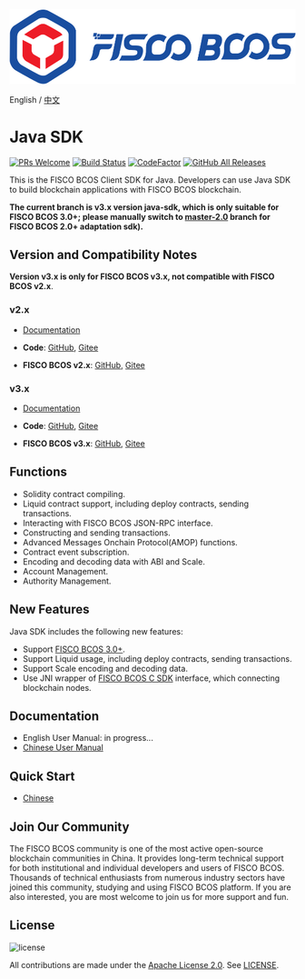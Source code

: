 ![](docs/images/FISCO_BCOS_Logo.svg)

English / [中文](docs/README_CN.md)

# Java SDK

[![PRs Welcome](https://img.shields.io/badge/PRs-welcome-brightgreen.svg?style=flat-square)](http://makeapullrequest.com)
[![Build Status](https://travis-ci.org/FISCO-BCOS/java-sdk.svg?branch=master)](https://travis-ci.org/FISCO-BCOS/java-sdk)
[![CodeFactor](https://www.codefactor.io/repository/github/fisco-bcos/java-sdk/badge)](https://www.codefactor.io/repository/github/fisco-bcos/java-sdk)
[![GitHub All Releases](https://img.shields.io/github/downloads/FISCO-BCOS/java-sdk/total.svg)](https://github.com/FISCO-BCOS/java-sdk)

This is the FISCO BCOS Client SDK for Java. Developers can use Java SDK to build blockchain applications with FISCO BCOS blockchain.

**The current branch is v3.x version java-sdk, which is only suitable for FISCO BCOS 3.0+; please manually switch to [master-2.0](https://github.com/FISCO-BCOS/java-sdk/tree/master-2.0) branch for FISCO BCOS 2.0+ adaptation sdk).**

## Version and Compatibility Notes

**Version v3.x is only for FISCO BCOS v3.x, not compatible with FISCO BCOS v2.x**.

### **v2.x**

- [Documentation](https://fisco-bcos-doc.readthedocs.io/zh_CN/latest/docs/develop/sdk/java_sdk/index.html)

- **Code**: [GitHub](https://github.com/FISCO-BCOS/java-sdk/tree/master-2.0), [Gitee](https://gitee.com/FISCO-BCOS/java-sdk/tree/master-2.0/)

- **FISCO BCOS v2.x**: [GitHub](https://github.com/FISCO-BCOS/FISCO-BCOS/tree/master-2.0), [Gitee](https://gitee.com/FISCO-BCOS/FISCO-BCOS/tree/master-2.0/)

### **v3.x**

- [Documentation](https://fisco-bcos-doc.readthedocs.io/zh_CN/latest/docs/develop/sdk/java_sdk/index.html)

- **Code**: [GitHub](https://github.com/FISCO-BCOS/java-sdk/tree/master), [Gitee](https://gitee.com/FISCO-BCOS/java-sdk/tree/master)

- **FISCO BCOS v3.x**: [GitHub](https://github.com/FISCO-BCOS/FISCO-BCOS/tree/master), [Gitee](https://gitee.com/FISCO-BCOS/FISCO-BCOS/tree/master)


## Functions
* Solidity contract compiling.
* Liquid contract support, including deploy contracts, sending transactions.
* Interacting with FISCO BCOS JSON-RPC interface.
* Constructing and sending transactions.
* Advanced Messages Onchain Protocol(AMOP) functions.
* Contract event subscription.
* Encoding and decoding data with ABI and Scale.
* Account Management.
* Authority Management.

## New Features
Java SDK includes the following new features:

* Support [FISCO BCOS 3.0+](https://fisco-bcos-doc.readthedocs.io/zh_CN/latest/).
* Support Liquid usage, including deploy contracts, sending transactions.
* Support Scale encoding and decoding data.
* Use JNI wrapper of [FISCO BCOS C SDK](https://github.com/FISCO-BCOS/bcos-c-sdk) interface, which connecting blockchain nodes.

## Documentation
* English User Manual: in progress...
* [Chinese User Manual](https://fisco-bcos-doc.readthedocs.io/zh_CN/latest/docs/develop/sdk/index.html)

## Quick Start
* [Chinese](https://fisco-bcos-doc.readthedocs.io/zh_CN/latest/docs/develop/sdk/java_sdk/quick_start.html)

## Join Our Community

The FISCO BCOS community is one of the most active open-source blockchain communities in China. It provides long-term technical support for both institutional and individual developers and users of FISCO BCOS. Thousands of technical enthusiasts from numerous industry sectors have joined this community, studying and using FISCO BCOS platform. If you are also interested, you are most welcome to join us for more support and fun.

## License
![license](http://img.shields.io/badge/license-Apache%20v2-blue.svg)

All contributions are made under the [Apache License 2.0](http://www.apache.org/licenses/). See [LICENSE](LICENSE).